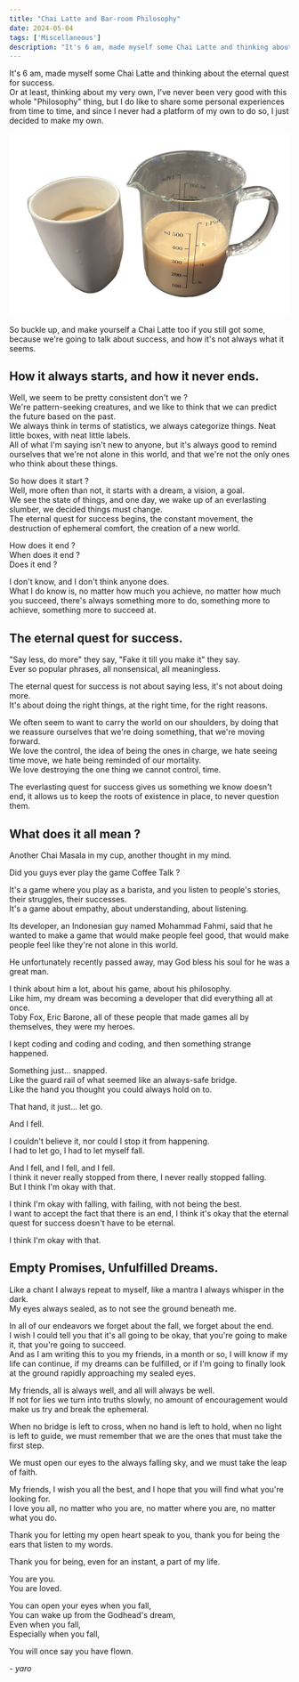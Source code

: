 ```yaml
---
title: "Chai Latte and Bar-room Philosophy"
date: 2024-05-04
tags: ['Miscellaneous']
description: "It's 6 am, made myself some Chai Latte and thinking about the eternal quest for success."
---
```


It's 6 am, made myself some Chai Latte and thinking about the eternal quest for success.  
Or at least, thinking about my very own, I've never been very good with this whole "Philosophy" thing, but I do like to share some personal experiences from time to time, and since I never had a platform of my own to do so, I just decided to make my own.  

![](chai.png)

So buckle up, and make yourself a Chai Latte too if you still got some, because we're going to talk about success, and how it's not always what it seems.  

## How it always starts, and how it never ends.

Well, we seem to be pretty consistent don't we ?  
We're pattern-seeking creatures, and we like to think that we can predict the future based on the past.  
We always think in terms of statistics, we always categorize things. Neat little boxes, with neat little labels.  
All of what I'm saying isn't new to anyone, but it's always good to remind ourselves that we're not alone in this world, and that we're not the only ones who think about these things.  

So how does it start ?  
Well, more often than not, it starts with a dream, a vision, a goal.  
We see the state of things, and one day, we wake up of an everlasting slumber, we decided things must change.  
The eternal quest for success begins, the constant movement, the destruction of ephemeral comfort, the creation of a new world.  

How does it end ?  
When does it end ?  
Does it end ?  

I don't know, and I don't think anyone does.  
What I do know is, no matter how much you achieve, no matter how much you succeed, there's always something more to do, something more to achieve, something more to succeed at.  

## The eternal quest for success.

"Say less, do more" they say, "Fake it till you make it" they say.  
Ever so popular phrases, all nonsensical, all meaningless.  

The eternal quest for success is not about saying less, it's not about doing more.  
It's about doing the right things, at the right time, for the right reasons.  

We often seem to want to carry the world on our shoulders, by doing that we reassure ourselves that we're doing something, that we're moving forward.  
We love the control, the idea of being the ones in charge, we hate seeing time move, we hate being reminded of our mortality.  
We love destroying the one thing we cannot control, time.  

The everlasting quest for success gives us something we know doesn't end, it allows us to keep the roots of existence in place, to never question them.  

## What does it all mean ?

Another Chai Masala in my cup, another thought in my mind.  

Did you guys ever play the game Coffee Talk ?  

It's a game where you play as a barista, and you listen to people's stories, their struggles, their successes.  
It's a game about empathy, about understanding, about listening.  

Its developer, an Indonesian guy named Mohammad Fahmi, said that he wanted to make a game that would make people feel good, that would make people feel like they're not alone in this world.  

He unfortunately recently passed away, may God bless his soul for he was a great man.  

I think about him a lot, about his game, about his philosophy.  
Like him, my dream was becoming a developer that did everything all at once.  
Toby Fox, Eric Barone, all of these people that made games all by themselves, they were my heroes.  

I kept coding and coding and coding, and then something strange happened.  

Something just... snapped.  
Like the guard rail of what seemed like an always-safe bridge.  
Like the hand you thought you could always hold on to.  

That hand, it just... let go.  

And I fell.  

I couldn't believe it, nor could I stop it from happening.  
I had to let go, I had to let myself fall.  

And I fell, and I fell, and I fell.  
I think it never really stopped from there, I never really stopped falling.  
But I think I'm okay with that.  

I think I'm okay with falling, with failing, with not being the best.  
I want to accept the fact that there is an end, I think it's okay that the eternal quest for success doesn't have to be eternal.  

I think I'm okay with that.  

## Empty Promises, Unfulfilled Dreams.

Like a chant I always repeat to myself, like a mantra I always whisper in the dark.  
My eyes always sealed, as to not see the ground beneath me.  

In all of our endeavors we forget about the fall, we forget about the end.  
I wish I could tell you that it's all going to be okay, that you're going to make it, that you're going to succeed.  
And as I am writing this to you my friends, in a month or so, I will know if my life can continue, if my dreams can be fulfilled, or if I'm going to finally look at the ground rapidly approaching my sealed eyes.  

My friends, all is always well, and all will always be well.  
If not for lies we turn into truths slowly, no amount of encouragement would make us try and break the ephemeral.  

When no bridge is left to cross, when no hand is left to hold, when no light is left to guide, we must remember that we are the ones that must take the first step.  

We must open our eyes to the always falling sky, and we must take the leap of faith.  

My friends, I wish you all the best, and I hope that you will find what you're looking for.  
I love you all, no matter who you are, no matter where you are, no matter what you do.  

Thank you for letting my open heart speak to you, thank you for being the ears that listen to my words.  

Thank you for being, even for an instant, a part of my life.  

You are you.  
You are loved.  

You can open your eyes when you fall,  
You can wake up from the Godhead's dream,  
Even when you fall,  
Especially when you fall,  

You will once say you have flown.  

*- yaro*
